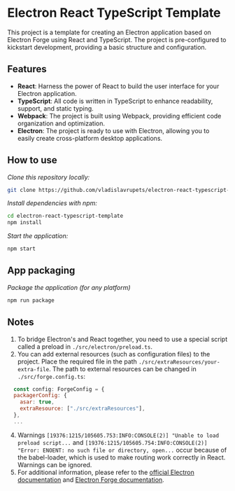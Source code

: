 # Electron React TypeScript Template

This project is a template for creating an Electron application based on Electron Forge using React and TypeScript. The project is pre-configured to kickstart development, providing a basic structure and configuration.

## Features

- **React**: Harness the power of React to build the user interface for your Electron application.
- **TypeScript**: All code is written in TypeScript to enhance readability, support, and static typing.
- **Webpack**: The project is built using Webpack, providing efficient code organization and optimization.
- **Electron**: The project is ready to use with Electron, allowing you to easily create cross-platform desktop applications.

## How to use

*Clone this repository locally:*

``` bash
git clone https://github.com/vladislavrupets/electron-react-typescript-template.git
```

*Install dependencies with npm:*
   
``` bash
cd electron-react-typescript-template
npm install
```

*Start the application:*

``` bash
npm start
```

## App packaging

*Package the application (for any platform)*

``` bash
npm run package
```
## Notes

1. To bridge Electron's and React together, you need to use a special script called a preload in `./src/electron/preload.ts`.
2. You can add external resources (such as configuration files) to the project. Place the required file in the path `./src/extraResources/your-extra-file`. The path to external resources can be changed in `./src/forge.config.ts`:
```javascript
  const config: ForgeConfig = {
  packagerConfig: {
    asar: true,
    extraResource: ["./src/extraResources"],
  },
  ...
```
4. Warnings `[19376:1215/105605.753:INFO:CONSOLE(2)] "Unable to load preload script...` and `[19376:1215/105605.754:INFO:CONSOLE(2)] "Error: ENOENT: no such file or directory, open...` occur because of the babel-loader, which is used to make routing work correctly in React. Warnings can be ignored.
3. For additional information, please refer to the [official Electron documentation](https://electronjs.org/docs) and [Electron Forge documentation](https://www.electronforge.io/docs).


